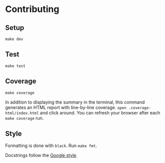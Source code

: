 # Contributing

## Setup

```
make dev
```

## Test

```
make test
```

## Coverage

```
make coverage
```

In addition to displaying the summary in the terminal, this command generates an
HTML report with line-by-line coverage. `open .coverage-html/index.html` and
click around. You can refresh your browser after each `make coverage` run.

## Style

Formatting is done with `black`. Run `make fmt`.

Docstrings follow the [Google style][docstrings].

[docstrings]: https://google.github.io/styleguide/pyguide.html#s3.8-comments-and-docstrings
